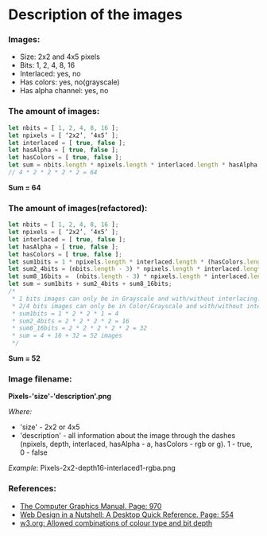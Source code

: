 # Description of the images

### Images:
* Size: 2x2 and 4x5 pixels
* Bits: 1, 2, 4, 8, 16
* Interlaced: yes, no
* Has colors: yes, no(grayscale)
* Has alpha channel: yes, no

### The amount of images:
```javascript
let nbits = [ 1, 2, 4, 8, 16 ];
let npixels = [ ‘2x2’, ‘4x5’ ]; 
let interlaced = [ true, false ];
let hasAlpha = [ true, false ];
let hasColors = [ true, false ];
let sum = nbits.length * npixels.length * interlaced.length * hasAlpha.length * hasColors.length;
// 4 * 2 * 2 * 2 * 2 = 64 
```
**Sum = 64**

### The amount of images(refactored):
```javascript
let nbits = [ 1, 2, 4, 8, 16 ];
let npixels = [ ‘2x2’, ‘4x5’ ]; 
let interlaced = [ true, false ];
let hasAlpha = [ true, false ];
let hasColors = [ true, false ];
let sum1bits = 1 * npixels.length * interlaced.length * (hasColors.length - 1);
let sum2_4bits = (nbits.length - 3) * npixels.length * interlaced.length  * hasColors.length;
let sum8_16bits =  (nbits.length - 3) * npixels.length * interlaced.length * hasAlpha.length * hasColors.length;
let sum = sum1bits + sum2_4bits + sum8_16bits;
/* 
 * 1 bits images can only be in Grayscale and with/without interlacing.
 * 2/4 bits images can only be in Color/Grayscale and with/without interlacing.
 * sum1bits = 1 * 2 * 2 * 1 = 4
 * sum2_4bits = 2 * 2 * 2 * 2 = 16
 * sum8_16bits = 2 * 2 * 2 * 2 * 2 = 32
 * sum = 4 + 16 + 32 = 52 images
 */
```
**Sum = 52**

### Image filename:

**Pixels-'size'-'description'.png**

*Where:*
* 'size' - 2x2 or 4x5
* 'description' - all information about the image through the dashes (npixels, depth, interlaced, hasAlpha - a, hasColors - rgb or g). 1 - true, 0 - false

*Example:* Pixels-2x2-depth16-interlaced1-rgba.png

### References:
* [The Computer Graphics Manual. Page: 970](https://books.google.com.ua/books?id=DX4YstV76c4C&pg=PA970&lpg=PA970&dq=difference+between+1+2+4+bit+png&source=bl&ots=ZuEyDxGKhk&sig=ACfU3U0sZQpqMmeJ-ib7zDSUHH40GqqHag&hl=ru&sa=X&ved=2ahUKEwjojNizu-rpAhVtwqYKHZQLCRAQ6AEwF3oECAUQAQ#v=onepage&q=difference%20between%201%202%204%20bit%20png&f=false)
* [Web Design in a Nutshell: A Desktop Quick Reference. Page: 554](https://books.google.com.ua/books?id=QndQfp5YWCEC&pg=PA554&lpg=PA554&dq=difference+between+1+2+4+bit+png&source=bl&ots=O_NDHvaMUw&sig=ACfU3U1nTpeZu_V5jjGBIv_FIWS4SQAnUg&hl=ru&sa=X&ved=2ahUKEwjojNizu-rpAhVtwqYKHZQLCRAQ6AEwFXoECAoQAQ#v=onepage&q=difference%20between%201%202%204%20bit%20png&f=false)
* [w3.org: Allowed combinations of colour type and bit depth](https://www.w3.org/TR/PNG/#11IHDR)